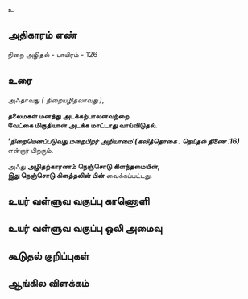 உ


## அதிகாரம் எண்

நிறை அழிதல் - பாயிரம் - 126	
## உரை

அஃதாவது _( நிறையழிதலாவது )_,  

**தலைமகள் மனத்து அடக்கற்பாலனவற்றை  
வேட்கை மிகுதியான் அடக்க மாட்டாது வாய்விடுதல்**.  

_**'நிறையெனப்படுவது மறைபிறர் அறியாமை'(கலித்தொகை . நெய்தல் திணை .16)**_ என்றார் பிறரும்.  

அஃது **அழிதற்காரணம் நெஞ்சொடு கிளந்தமையின்,  
இது நெஞ்சொடு கிளத்தலின் பின்** வைக்கப்பட்டது.

## உயர் வள்ளுவ வகுப்பு காணொளி


## உயர் வள்ளுவ வகுப்பு ஒலி அமைவு 


## கூடுதல் குறிப்புகள்


## ஆங்கில விளக்கம்

